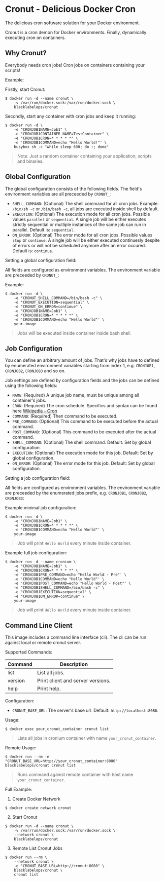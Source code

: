 # Cronut - Delicious Docker Cron

The delicious cron software solution for your Docker environment.

Cronut is a cron demon for Docker environments. Finally, dynamically executing cron on containers.

## Why Cronut?

Everybody needs cron jobs! Cron jobs on containers containing your scripts!

Example:

Firstly, start Cronut:

~~~~
$ docker run -d --name cronut \
    -v /var/run/docker.sock:/var/run/docker.sock \
    blacklabelops/cronut
~~~~

Secondly, start any container with cron jobs and keep it running:

~~~~
$ docker run -d \
    -e "CRONJOB1NAME=Job1" \
    -e "CRONJOB1CONTAINER_NAME=TestContainer" \
    -e "CRONJOB1CRON=* * * * *" \
    -e 'CRONJOB1COMMAND=echo "Hello World!"' \
    busybox sh -c "while sleep 600; do :; done"
~~~~

> Note: Just a random container containing your application, scripts and binaries.

## Global Configuration

The global configuration consists of the following fields. The field's environment variables are all preceeded by `CRONUT_`:

* `SHELL_COMMAND`: (Optional) The shell command for all cron jobs. Example: `/bin/sh -c` or `/bin/bash -c`, all jobs are executed inside shell by default.
* `EXECUTION`: (Optional) The execution mode for all cron jobs. Possible values `parallel` or `sequential`. A single job will be either executes strictly sequential or multiple instances of the same job can run in parallel. Default is: `sequential`.
* `ON_ERROR`: (Optional) The error mode for all cron jobs. Possible values `stop` or `continue`. A single job will be either executed continuesly despite of errors or will not be scheduled anymore after an error occured. Default is: `continue`.

Setting a global configuration field:

All fields are configured as environment variables. The environment variable are preceeded by `CRONUT_`:

Example:

~~~~
$ docker run -d \
    -e "CRONUT_SHELL_COMMAND=/bin/bash -c" \
    -e "CRONUT_EXECUTION=sequential" \
    -e "CRONUT_ON_ERROR=continue" \
    -e "CRONJOB1NAME=Job1" \
    -e "CRONJOB1CRON=* * * * *" \
    -e 'CRONJOB1COMMAND=echo "Hello World"' \
    your-image
~~~~

> Jobs will be executed inside container inside bash shell.

## Job Configuration

You can define an arbitrary amount of jobs. That's why jobs have to defined by enumerated environment variables starting from index 1, e.g. `CRONJOB1`, `CRONJOB2`, `CRONJOB3` and so on.

Job settings are defined by configuration fields and the jobs can be defined using the following fields:

* `NAME`: (Required) A unique job name, must be unique among all container's jobs.
* `CRON`: (Required) The cron schedule. Specifics and syntax can be found here [Wikipedia - Cron](https://en.wikipedia.org/wiki/Cron)
* `COMMAND`: (Required) Then command to be executed.
* `PRE_COMMAND`: (Optional) This command to be executed before the actual command.
* `POST_COMMAND`: (Optional) This command to be executed after the actual command.
* `SHELL_COMMAND`: (Optional) The shell command. Default: Set by global configuration.
* `EXECUTION`: (Optional) The execution mode for this job. Default: Set by global configuration.
* `ON_ERROR`: (Optional) The error mode for this job. Default: Set by global configuration.

Setting a job configuration field:

All fields are configured as environment variables. The environment variable are preceeded by the enumerated jobs prefix, e.g. `CRONJOB1`, `CRONJOB2`, `CRONJOB3`:

Example minimal job configuration:

~~~~
$ docker run -d \
    -e "CRONJOB1NAME=Job1" \
    -e "CRONJOB1CRON=* * * * *" \
    -e 'CRONJOB1COMMAND=echo "Hello World"' \
    your-image
~~~~

> Job will print `Hello World` every minute inside container.

Example full job configuration:

~~~~
$ docker run -d --name cronium \
    -e "CRONJOB1NAME=Job1" \
    -e "CRONJOB1CRON=* * * * *" \
    -e 'CRONJOB1PRE_COMMAND=echo "Hello World - Pre"' \
    -e 'CRONJOB1COMMAND=echo "Hello World"' \
    -e 'CRONJOB1POST_COMMAND=echo "Hello World - Post"' \
    -e "CRONJOB1SHELL_COMMAND=/bin/bash -c" \
    -e "CRONJOB1EXECUTION=sequential" \
    -e "CRONJOB1ON_ERROR=continue" \
    your-image
~~~~

> Job will print `Hello World` every minute inside container.

## Command Line Client

This image includes a command line interface (cli). The cli can be run against local or remote cronut server.

Supported Commands:

| Command | Description |
|---------|-------------|
| list | List all jobs. |
| version | Print client and server versions. |
| help | Print help. |

Configuration:

* `CRONUT_BASE_URL`: The server's base url. Default: `http://localhost:8080`.

Usage:

~~~~
$ docker exec your_cronut_container cronut list
~~~~

> Lists all jobs in cronium container with name `your_cronut_container`.

Remote Usage:

~~~~
$ docker run --rm -e "CRONUT_BASE_URL=http://your_cronut_container:8080" blacklabelops/cronut cronut list
~~~~

> Runs command against remote container with host name `your_cronut_container`.

Full Example:

1. Create Docker Network

~~~~
$ docker create network cronut
~~~~

2. Start Cronut

~~~~
$ docker run -d --name cronut \
    -v /var/run/docker.sock:/var/run/docker.sock \
    --network cronut \
    blacklabelops/cronut
~~~~

3. Remote List Cronut Jobs

~~~~
$ docker run --rm \
    --network cronut \
    -e "CRONUT_BASE_URL=http://cronut:8080" \
    blacklabelops/cronut \
    cronut list
~~~~
